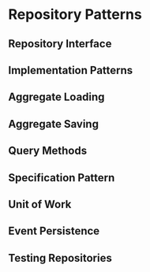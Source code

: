 # Repository Patterns

## Repository Interface
## Implementation Patterns
## Aggregate Loading
## Aggregate Saving
## Query Methods
## Specification Pattern
## Unit of Work
## Event Persistence
## Testing Repositories
